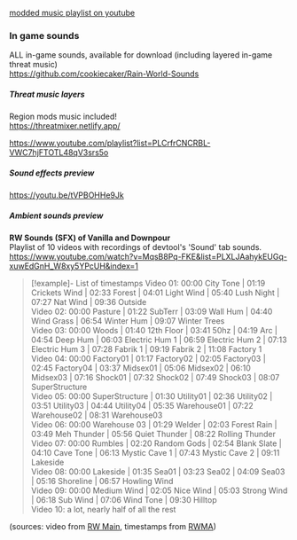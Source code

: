 [modded music playlist on youtube](https://www.youtube.com/playlist?list=PLwcrdolHhE9F22jCsIdrz_LNd3hA8HO2F)

### In game sounds  
ALL in-game sounds, available for download (including layered in-game threat music)  
https://github.com/cookiecaker/Rain-World-Sounds

##### Threat music layers  
Region mods music included!  
https://threatmixer.netlify.app/

https://www.youtube.com/playlist?list=PLCrfrCNCRBL-VWC7hjFTOTL48qV3srs5o

##### Sound effects preview
https://youtu.be/tVPBOHHe9Jk

##### Ambient sounds preview
**RW Sounds (SFX) of Vanilla and Downpour**  
Playlist of 10 videos with recordings of devtool's 'Sound' tab sounds.  
https://www.youtube.com/watch?v=MqsB8Pq-FKE&list=PLXLJAahykEUGq-xuwEdGnH_W8xy5YPcUH&index=1

> [!example]- List of timestamps
> Video 01: 00:00 City Tone | 01:19 Crickets Wind | 02:33 Forest | 04:01 Light Wind | 05:40 Lush Night | 07:27 Nat Wind | 09:36 Outside  
> Video 02: 00:00 Pasture | 01:22 SubTerr | 03:09 Wall Hum | 04:40 Wind Grass | 06:54 Winter Hum | 09:07 Winter Trees  
> Video 03: 00:00 Woods | 01:40 12th Floor | 03:41 50hz | 04:19 Arc | 04:54 Deep Hum | 06:03 Electric Hum 1 | 06:59 Electric Hum 2 | 07:13 Electric Hum 3 | 07:28 Fabrik 1 | 09:19 Fabrik 2 | 11:08 Factory 1  
> Video 04: 00:00 Factory01 | 01:17 Factory02 | 02:05 Factory03 | 02:45 Factory04 | 03:37 Midsex01 | 05:06 Midsex02 | 06:10 Midsex03 | 07:16 Shock01 | 07:32 Shock02 | 07:49 Shock03 | 08:07 SuperStructure  
> Video 05: 00:00 SuperStructure | 01:30 Utility01 | 02:36 Utility02 | 03:51 Utility03 | 04:44 Utility04 | 05:35 Warehouse01 | 07:22 Warehouse02 | 08:31 Warehouse03  
> Video 06: 00:00 Warehouse 03 | 01:29 Welder | 02:03 Forest Rain | 03:49 Meh Thunder | 05:56 Quiet Thunder | 08:22 Rolling Thunder  
> Video 07: 00:00 Rumbles | 02:20 Random Gods | 02:54 Blank Slate | 04:10 Cave Tone | 06:13 Mystic Cave 1 | 07:43 Mystic Cave 2 | 09:11 Lakeside  
> Video 08: 00:00 Lakeside | 01:35 Sea01 | 03:23 Sea02 | 04:09 Sea03 | 05:16 Shoreline | 06:57 Howling Wind  
> Video 09: 00:00 Medium Wind | 02:05 Nice Wind | 05:03 Strong Wind | 06:18 Sub Wind | 07:06 Wind Tone | 09:30 Hilltop  
> Video 10: a lot, nearly half of all the rest

(sources: video from [RW Main](https://discord.com/channels/291184728944410624/838185248981385256/1206370168192893008), timestamps from [RWMA](https://discord.com/channels/1083481230839922688/1083506128010358915/1288236364328079502))  
